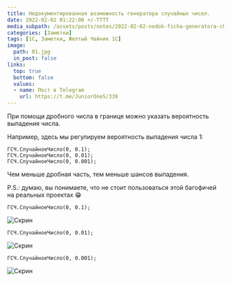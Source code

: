 ```yaml
---
title: Недокументированная возможность генератора случайных чисел.
date: 2022-02-02 01:22:00 +/-TTTT
media_subpath: /assets/posts/notes/2022-02-02-nedok-ficha-generatora-chisel/
categories: [Заметки]
tags: [1С, Заметки, Желтый Чайник 1С]
image:
  path: 01.jpg
  in_post: false
links:
  top: true
  bottom: false
  values:
  - name: Пост в Telegram
    url: https://t.me/JuniorOneS/339
---
```


При помощи дробного числа в границе можно указать вероятность выпадения числа.

Например, здесь мы регулируем вероятность выпадения числа 1:

```bsl
ГСЧ.СлучайноеЧисло(0, 0.1); 
ГСЧ.СлучайноеЧисло(0, 0.01);
ГСЧ.СлучайноеЧисло(0, 0.001);
```

Чем меньше дробная часть, тем меньше шансов выпадения.

P.S.: думаю, вы понимаете, что не стоит пользоваться этой багофичей на реальных проектах 😁

`ГСЧ.СлучайноеЧисло(0, 0.1);`

![Скрин](01.jpg)

`ГСЧ.СлучайноеЧисло(0, 0.01);`

![Скрин](02.jpg)

`ГСЧ.СлучайноеЧисло(0, 0.001);`

![Скрин](03.jpg)